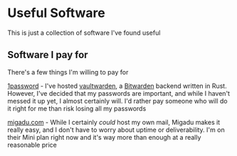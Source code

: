 # Useful Software
This is just a collection of software I've found useful

## Software I pay for
There's a few things I'm willing to pay for

[1password](https://1password.com/) - I've hosted [vaultwarden](https://github.com/dani-garcia/vaultwarden), a [Bitwarden](https://bitwarden.com/) backend written in Rust. However, I've decided that my passwords are important, and while I haven't messed it up yet, I almost certainly will. I'd rather pay someone who will do it right for me than risk losing all my passwords

[migadu.com](https://www.migadu.com/) - While I certainly *could* host my own mail, Migadu makes it really easy, and I don't have to worry about uptime or deliverability. I'm on their Mini plan right now and it's way more than enough at a really reasonable price
